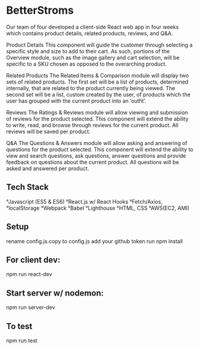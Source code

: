 # BetterStroms
Our team of four developed a client-side React web app in four weeks which contains product details, related products, reviews, and Q&A.

Product Details
This component will guide the customer through selecting a specific style and size to add to their cart. As such, portions of the Overview module, such as the image gallery and cart selection, will be specific to a SKU chosen as opposed to the overarching product.

Related Products
The Related Items & Comparison module will display two sets of related products.  The first set will be a list of products, determined internally, that are related to the product currently being viewed.  The second set will be a list, custom created by the user, of products which the user has grouped with the current product into an ‘outfit’.

Reviews
The Ratings & Reviews module will allow viewing and submission of reviews for the product selected. This component will extend the ability to write, read, and browse through reviews for the current product. All reviews will be saved per product.

Q&A
The Questions & Answers module will allow asking and answering of questions for the product selected. This component will extend the ability to view and search questions, ask questions, answer questions and provide feedback on questions about the current product. All questions will be asked and answered per product.

## Tech Stack
  °Javascript (ES5 & ES6)
  °React.js w/ React Hooks
  °Fetch/Axios,
  °localStorage
  °Webpack
  °Babel
  °Lighthouse
  °HTML, CSS
  °AWS(EC2, AMI)

## Setup
rename config.js.copy to config.js
add your github token
run npm install

## For client dev:
npm run react-dev

## Start server w/ nodemon:
npm run server-dev

## To test
npm run test